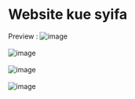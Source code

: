 <h1>Website kue syifa</h1>

Preview :
![image](https://user-images.githubusercontent.com/104843919/229293355-0174bd67-31c4-4412-b048-eda89056c3ac.png)
<br>
<br>
![image](https://user-images.githubusercontent.com/104843919/229293382-d8a01ff3-c495-4799-82d5-056842207387.png)
<br>
<br>
![image](https://user-images.githubusercontent.com/104843919/229293389-41494430-aae8-4e2a-8cfc-314c857a62ac.png)
<br>
<br>
![image](https://user-images.githubusercontent.com/104843919/229293411-eea2e712-b3ec-415a-a65b-4b4d73655b13.png)

